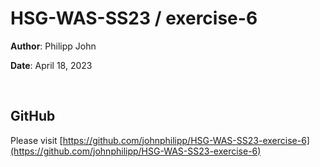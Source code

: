 # HSG-WAS-SS23 / exercise-6

**Author**: Philipp John

**Date**: April 18, 2023

<br>

## GitHub

Please visit [https://github.com/johnphilipp/HSG-WAS-SS23-exercise-6](https://github.com/johnphilipp/HSG-WAS-SS23-exercise-6)
